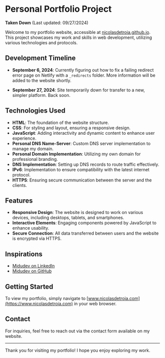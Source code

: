 # Personal Portfolio Project

**Taken Down** (Last updated: 09/27/2024)

Welcome to my portfolio website, accessible at [nicolasdetroia.github.io](nicolasdetroia.github.io). This project showcases my work and skills in web development, utilizing various technologies and protocols.

## Development Timeline

- **September 6, 2024**: Currently figuring out how to fix a failing redirect error page on Netlify with a `_redirects` folder. More information will be added to the website shortly.
  
- **September 27, 2024**: Site temporarily down for transfer to a new, simpler platform. Back soon.

## Technologies Used

- **HTML**: The foundation of the website structure.
- **CSS**: For styling and layout, ensuring a responsive design.
- **JavaScript**: Adding interactivity and dynamic content to enhance user experience.
- **Personal DNS Name-Server**: Custom DNS server implementation to manage my domain.
- **Personal Domain Implementation**: Utilizing my own domain for professional branding.
- **DNS Implementation**: Setting up DNS records to route traffic effectively.
- **IPv6**: Implementation to ensure compatibility with the latest internet protocol.
- **HTTPS**: Ensuring secure communication between the server and the clients.

## Features

- **Responsive Design**: The website is designed to work on various devices, including desktops, tablets, and smartphones.
- **Interactive Elements**: Engaging components powered by JavaScript to enhance usability.
- **Secure Connection**: All data transferred between users and the website is encrypted via HTTPS.

## Inspirations

- [Midudev on LinkedIn](https://www.linkedin.com/in/midudev/)
- [Midudev on GitHub](https://github.com/midudev)

## Getting Started

To view my portfolio, simply navigate to [www.nicolasdetroia.com](https://www.nicolasdetroia.com) in your web browser.

## Contact

For inquiries, feel free to reach out via the contact form available on my website.

---

Thank you for visiting my portfolio! I hope you enjoy exploring my work.

